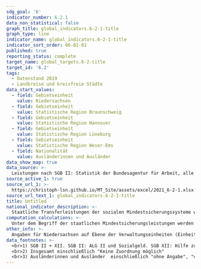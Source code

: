 ```yaml
---
sdg_goal: '6'
indicator_number: 6.2.1
data_non_statistical: false
graph_title: global_indicators.6-2-1-title
graph_type: line
indicator_name: global_indicators.6-2-1-title
indicator_sort_order: 06-02-01
published: true
reporting_status: complete
target_name: global_targets.6-2-title
target_id: '6.2'
tags:
  - Datenstand 2019
  - Landkreise und kreisfreie Städte
data_start_values:
  - field: Gebietseinheit
    value: Niedersachsen
  - field: Gebietseinheit
    value: Statistische Region Braunschweig
  - field: Gebietseinheit
    value: Statistische Region Hannover
  - field: Gebietseinheit
    value: Statistische Region Lüneburg
  - field: Gebietseinheit
    value: Statistische Region Weser-Ems
  - field: Nationalität
    value: Ausländerinnen und Ausländer
data_show_map: true
data_source: >-
  Leistungen nach SGB II: Statistik der Bundesagentur für Arbeit, alle weiteren Daten: Statistische Ämter des Bundes und der Länder. Eigene Berechnung LSN
source_active_1: true
source_url_1: >-
  https://christoph-lsn.github.io/MT_Site/assets/excel/2021_6-2-1.xlsx
source_url_text_1: global_indicators.6-2-1-title
title: Untitled
national_indicator_description: >-
  Staatliche Transferleistungen der sozialen Mindestsicherungssysteme werden zur Sicherung des Lebensunterhaltes gezahlt. Die Empfängerquote bzw. Mindestsicherungsquote beschreibt die Anzahl der Empfängerinnen und Empfänger von Leistungen je 1 000 Einwohnerinnen und Einwohner (Promille) nach  Nationalität und Kreisen. Sie ist ein Indikator für die „bekämpfte Armut“ in der Gesellschaft.
computation_calculations: >-
  Unter dem Begriff der staatlichen Mindestsicherungsleistungen werden im Rahmen der Bund-Länder-Arbeitsgruppe „Amtliche Sozialberichterstattung“ folgende Hilfearten zusammengefasst: Leistungen nach dem SGB II (ALG II und Sozialgeld), Sozialhilfe nach dem SGB XII (laufende Hilfe zum Lebensunterhalt außerhalb von Einrichtungen), Grundsicherung im Alter und bei Erwerbsminderung, Regelleistungen nach dem Asylbewerberleistungsgesetz und Leistungen der Kriegsopferfürsorge (laufende Leistungen). Hier sind die Leistungen der Kriegsopferfürsorge nicht enthalten, da sie nicht regionalisierbar sind. Die Daten liegen differenziert nach Geschlecht, Nationalität und Altersgruppen vor.
other_info: >-
  Angaben für Niedersachsen auf Ebene der Verwaltungseinheiten (Einheits- und Samtgemeinden) sind verfügbar in der <a href="https://www1.nls.niedersachsen.de/statistik/default.asp" target="_blank">LSN-Online Datenbank</a> (Statistische Erhebung > 255 Soziale Mindestsicherung). Ausführliche Informationen werden im Rahmen des vom Niedersächsischen Ministerium für Soziales, Gesundheit und Gleichstellung (MS) finanzierten Projekts „Handlungsorientierte Sozialberichterstattung Niedersachsen“ vom LSN zusammengestellt. Methodische Erläuterungen und Ergebnisse für Bund und Länder werden im <a href="http://www.statistikportal.de/de/sbe" target="_blank">Statistik Portal</a> veröffentlicht.
data_footnotes: >-
  <br>1) SGB II + XII. SGB II: ALG II und Sozialgeld. SGB XII: Hilfe zum Lebensunterhalt außerhalb von Einrichtungen (HLU, nach Wohnort); Grundsicherung im Alter und bei Erwerbsminderung nach dem SGB XII nach Wohnort der Bedarfsgemeinschaft, in- und außerhalb von Einrichtungen; Regelleistungen nach dem Asylbewerberleistungsgesetz (örtliche Träger, nach Wohnort); ohne Kriegsopferfürsorge.
  <br>2) Insgesamt einschließlich "Keine Zuordnung möglich"
  <br>3) Ausländerinnen und Ausländer  einschließlich "ohne Angabe", "ungeklärt", "staatenlos", "unbekanntes Ausland"
---
```

